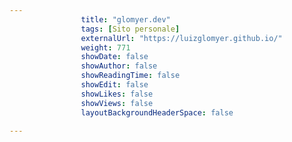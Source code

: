 ---
                title: "glomyer.dev"
                tags: [Sito personale]
                externalUrl: "https://luizglomyer.github.io/"
                weight: 771
                showDate: false
                showAuthor: false
                showReadingTime: false
                showEdit: false
                showLikes: false
                showViews: false
                layoutBackgroundHeaderSpace: false
                ---

